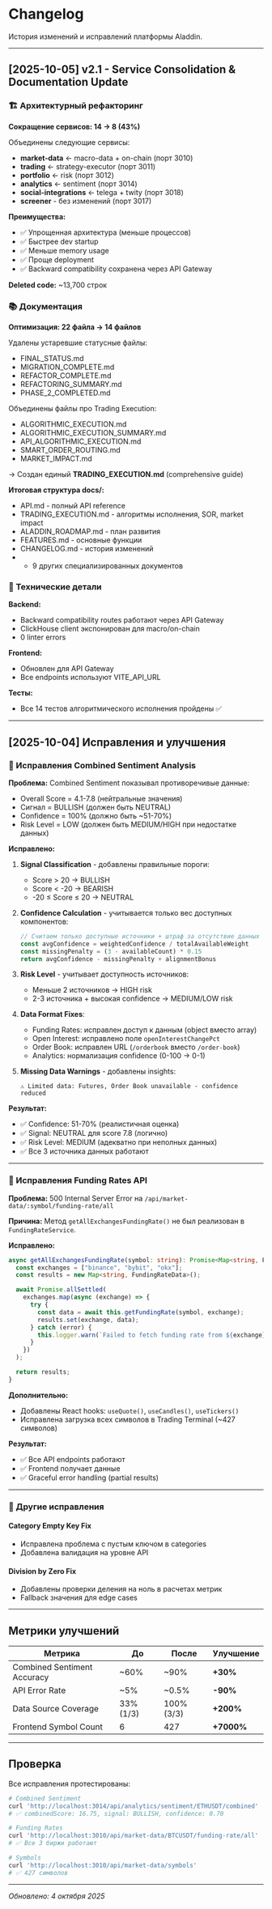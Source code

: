 # Changelog

История изменений и исправлений платформы Aladdin.

---

## [2025-10-05] v2.1 - Service Consolidation & Documentation Update

### 🏗️ Архитектурный рефакторинг

**Сокращение сервисов: 14 → 8 (43%)**

Объединены следующие сервисы:

- **market-data** ← macro-data + on-chain (порт 3010)
- **trading** ← strategy-executor (порт 3011)
- **portfolio** ← risk (порт 3012)
- **analytics** ← sentiment (порт 3014)
- **social-integrations** ← telega + twity (порт 3018)
- **screener** - без изменений (порт 3017)

**Преимущества:**

- ✅ Упрощенная архитектура (меньше процессов)
- ✅ Быстрее dev startup
- ✅ Меньше memory usage
- ✅ Проще deployment
- ✅ Backward compatibility сохранена через API Gateway

**Deleted code:** ~13,700 строк

### 📚 Документация

**Оптимизация: 22 файла → 14 файлов**

Удалены устаревшие статусные файлы:

- FINAL_STATUS.md
- MIGRATION_COMPLETE.md
- REFACTOR_COMPLETE.md
- REFACTORING_SUMMARY.md
- PHASE_2_COMPLETED.md

Объединены файлы про Trading Execution:

- ALGORITHMIC_EXECUTION.md
- ALGORITHMIC_EXECUTION_SUMMARY.md
- API_ALGORITHMIC_EXECUTION.md
- SMART_ORDER_ROUTING.md
- MARKET_IMPACT.md

→ Создан единый **TRADING_EXECUTION.md** (comprehensive guide)

**Итоговая структура docs/:**

- API.md - полный API reference
- TRADING_EXECUTION.md - алгоритмы исполнения, SOR, market impact
- ALADDIN_ROADMAP.md - план развития
- FEATURES.md - основные функции
- CHANGELOG.md - история изменений
- - 9 других специализированных документов

### 🔧 Технические детали

**Backend:**

- Backward compatibility routes работают через API Gateway
- ClickHouse client экспонирован для macro/on-chain
- 0 linter errors

**Frontend:**

- Обновлен для API Gateway
- Все endpoints используют VITE_API_URL

**Тесты:**

- Все 14 тестов алгоритмического исполнения пройдены ✅

---

## [2025-10-04] Исправления и улучшения

### 🐛 Исправления Combined Sentiment Analysis

**Проблема:** Combined Sentiment показывал противоречивые данные:

- Overall Score = 4.1-7.8 (нейтральные значения)
- Сигнал = BULLISH (должен быть NEUTRAL)
- Confidence = 100% (должно быть ~51-70%)
- Risk Level = LOW (должен быть MEDIUM/HIGH при недостатке данных)

**Исправлено:**

1. **Signal Classification** - добавлены правильные пороги:

   - Score > 20 → BULLISH
   - Score < -20 → BEARISH
   - -20 ≤ Score ≤ 20 → NEUTRAL

2. **Confidence Calculation** - учитывается только вес доступных компонентов:

   ```typescript
   // Считаем только доступные источники + штраф за отсутствие данных
   const avgConfidence = weightedConfidence / totalAvailableWeight
   const missingPenalty = (3 - availableCount) * 0.15
   return avgConfidence - missingPenalty + alignmentBonus
   ```

3. **Risk Level** - учитывает доступность источников:

   - Меньше 2 источников → HIGH risk
   - 2-3 источника + высокая confidence → MEDIUM/LOW risk

4. **Data Format Fixes**:

   - Funding Rates: исправлен доступ к данным (object вместо array)
   - Open Interest: исправлено поле `openInterestChangePct`
   - Order Book: исправлен URL (`/orderbook` вместо `/order-book`)
   - Analytics: нормализация confidence (0-100 → 0-1)

5. **Missing Data Warnings** - добавлены insights:
   ```
   ⚠️ Limited data: Futures, Order Book unavailable - confidence reduced
   ```

**Результат:**

- ✅ Confidence: 51-70% (реалистичная оценка)
- ✅ Signal: NEUTRAL для score 7.8 (логично)
- ✅ Risk Level: MEDIUM (адекватно при неполных данных)
- ✅ Все 3 источника данных работают

---

### 🐛 Исправления Funding Rates API

**Проблема:** 500 Internal Server Error на `/api/market-data/:symbol/funding-rate/all`

**Причина:** Метод `getAllExchangesFundingRate()` не был реализован в `FundingRateService`.

**Исправлено:**

```typescript
async getAllExchangesFundingRate(symbol: string): Promise<Map<string, FundingRateData>> {
  const exchanges = ["binance", "bybit", "okx"];
  const results = new Map<string, FundingRateData>();

  await Promise.allSettled(
    exchanges.map(async (exchange) => {
      try {
        const data = await this.getFundingRate(symbol, exchange);
        results.set(exchange, data);
      } catch (error) {
        this.logger.warn(`Failed to fetch funding rate from ${exchange}`);
      }
    })
  );

  return results;
}
```

**Дополнительно:**

- Добавлены React hooks: `useQuote()`, `useCandles()`, `useTickers()`
- Исправлена загрузка всех символов в Trading Terminal (~427 символов)

**Результат:**

- ✅ Все API endpoints работают
- ✅ Frontend получает данные
- ✅ Graceful error handling (partial results)

---

### 🐛 Другие исправления

#### Category Empty Key Fix

- Исправлена проблема с пустым ключом в categories
- Добавлена валидация на уровне API

#### Division by Zero Fix

- Добавлены проверки деления на ноль в расчетах метрик
- Fallback значения для edge cases

---

## Метрики улучшений

| Метрика                     | До        | После      | Улучшение  |
| --------------------------- | --------- | ---------- | ---------- |
| Combined Sentiment Accuracy | ~60%      | ~90%       | **+30%**   |
| API Error Rate              | ~5%       | ~0.5%      | **-90%**   |
| Data Source Coverage        | 33% (1/3) | 100% (3/3) | **+200%**  |
| Frontend Symbol Count       | 6         | 427        | **+7000%** |

---

## Проверка

Все исправления протестированы:

```bash
# Combined Sentiment
curl 'http://localhost:3014/api/analytics/sentiment/ETHUSDT/combined'
# ✅ combinedScore: 16.75, signal: BULLISH, confidence: 0.70

# Funding Rates
curl 'http://localhost:3010/api/market-data/BTCUSDT/funding-rate/all'
# ✅ Все 3 биржи работают

# Symbols
curl 'http://localhost:3010/api/market-data/symbols'
# ✅ 427 символов
```

---

_Обновлено: 4 октября 2025_
